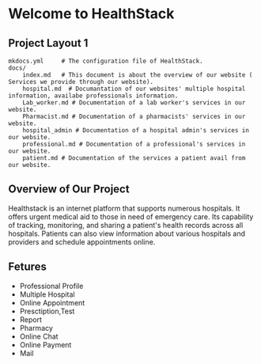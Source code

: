 # Welcome to HealthStack

## Project Layout 1

    mkdocs.yml     # The configuration file of HealthStack.
    docs/
        index.md   # This document is about the overview of our website ( Services we provide through our website).
        hospital.md  # Documantation of our websites' multiple hospital information, availabe professionals information.
        Lab_worker.md # Documentation of a lab worker's services in our website.
        Pharmacist.md # Documentation of a pharmacists' services in our website.
        hospital_admin # Documentation of a hospital admin's services in our website.
        professional.md # Documentation of a professional's services in our website.
        patient.md # Documentation of the services a patient avail from our website.

## Overview of Our Project

Healthstack is an internet platform that supports numerous hospitals. It offers urgent medical aid to those in need of emergency care. Its capability of tracking, monitoring, and sharing a patient's health records across all hospitals. Patients can also view information about various hospitals and providers and schedule appointments online.

## Fetures

- Professional Profile
- Multiple Hospital
- Online Appointment
- Presctiption,Test
- Report
- Pharmacy
- Online Chat
- Online Payment
- Mail
